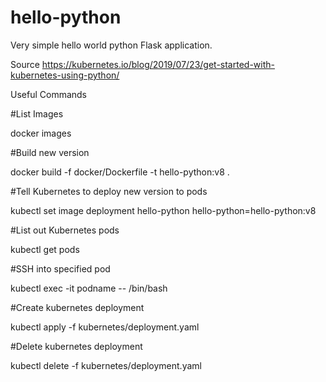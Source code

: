 # hello-python
Very simple hello world python Flask application.

Source
https://kubernetes.io/blog/2019/07/23/get-started-with-kubernetes-using-python/

Useful Commands

#List Images

docker images

#Build new version

docker build -f docker/Dockerfile -t hello-python:v8 .

#Tell Kubernetes to deploy new version to pods

kubectl set image deployment hello-python hello-python=hello-python:v8

#List out Kubernetes pods

kubectl get pods

#SSH into specified pod

kubectl exec -it podname -- /bin/bash

#Create kubernetes deployment

kubectl apply -f kubernetes/deployment.yaml

#Delete kubernetes deployment

kubectl delete -f kubernetes/deployment.yaml

